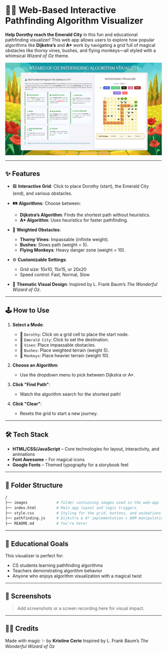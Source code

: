 

# 🧙‍♀️ Web-Based Interactive Pathfinding Algorithm Visualizer

**Help Dorothy reach the Emerald City** in this fun and educational pathfinding visualizer! This web app allows users to explore how popular algorithms like **Dijkstra’s** and **A\*** work by navigating a grid full of magical obstacles like thorny vines, bushes, and flying monkeys—all styled with a whimsical *Wizard of Oz* theme.

<div align="center">
  <img src="images/web-app-screenshot.png">
</div>


---

## ✨ Features

* 🟩 **Interactive Grid**: Click to place Dorothy (start), the Emerald City (end), and various obstacles.
* 🛤️ **Algorithms**: Choose between:

  * **Dijkstra’s Algorithm**: Finds the shortest path without heuristics.
  * **A\* Algorithm**: Uses heuristics for faster pathfinding.
* 🌱 **Weighted Obstacles**:

  * **Thorny Vines**: Impassable (infinite weight).
  * **Bushes**: Slows path (weight = 5).
  * **Flying Monkeys**: Heavy danger zone (weight = 10).
* ⚙️ **Customizable Settings**:

  * Grid size: 10x10, 15x15, or 20x20
  * Speed control: Fast, Normal, Slow
* 🎨 **Thematic Visual Design**: Inspired by L. Frank Baum’s *The Wonderful Wizard of Oz*.

---

## 🕹️ How to Use

1. **Select a Mode**:

   * 🎒 `Dorothy`: Click on a grid cell to place the start node.
   * 🏰 `Emerald City`: Click to set the destination.
   * 🌿 `Vines`: Place impassable obstacles.
   * 🌳 `Bushes`: Place weighted terrain (weight 5).
   * 🐒 `Monkeys`: Place heavier terrain (weight 10).

2. **Choose an Algorithm**:

   * Use the dropdown menu to pick between Dijkstra or A\*.

3. **Click "Find Path"**:

   * Watch the algorithm search for the shortest path!

4. **Click "Clear"**:

   * Resets the grid to start a new journey.

---

## 🛠️ Tech Stack

* **HTML/CSS/JavaScript** – Core technologies for layout, interactivity, and animations
* **Font Awesome** – For magical icons
* **Google Fonts** – Themed typography for a storybook feel

---

## 📁 Folder Structure

```bash
/
├── images             # folder containing images used in the web-app
├── index.html         # Main app layout and logic triggers
├── style.css          # Styling for the grid, buttons, and animations
├── pathfinding.js     # Dijkstra & A* implementation + DOM manipulation
├── README.md          # You’re here!
```

---

## 🎯 Educational Goals

This visualizer is perfect for:

* CS students learning pathfinding algorithms
* Teachers demonstrating algorithm behavior
* Anyone who enjoys algorithm visualization with a magical twist

---

## 📸 Screenshots

> Add screenshots or a screen recording here for visual impact.

---

## 🧙‍♂️ Credits

Made with magic ✨ by **Kristine Cerio**
Inspired by L. Frank Baum’s *The Wonderful Wizard of Oz*

